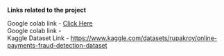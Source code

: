 **Links related to the project**

Google colab link - [Click Here ](https://colab.research.google.com/drive/1BY9aSzO1eqUXyOR8kdOOrw6KMf-Wuz2E?usp=sharing)<br>
Google colab link - <br>
Kaggle Dataset Link - https://www.kaggle.com/datasets/rupakroy/online-payments-fraud-detection-dataset
